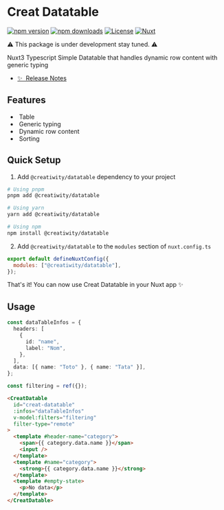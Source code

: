 # Creat Datatable

[![npm version][npm-version-src]][npm-version-href]
[![npm downloads][npm-downloads-src]][npm-downloads-href]
[![License][license-src]][license-href]
[![Nuxt][nuxt-src]][nuxt-href]

:warning: This package is under development stay tuned. :warning:

Nuxt3 Typescript Simple Datatable that handles dynamic row content with generic typing

- [✨ &nbsp;Release Notes](/CHANGELOG.md)

## Features

<!-- Highlight some of the features your module provide here -->

- &nbsp;Table
- &nbsp;Generic typing
- &nbsp;Dynamic row content
- &nbsp;Sorting

## Quick Setup

1. Add `@creatiwity/datatable` dependency to your project

```bash
# Using pnpm
pnpm add @creatiwity/datatable

# Using yarn
yarn add @creatiwity/datatable

# Using npm
npm install @creatiwity/datatable
```

2. Add `@creatiwity/datatable` to the `modules` section of `nuxt.config.ts`

```js
export default defineNuxtConfig({
  modules: ["@creatiwity/datatable"],
});
```

That's it! You can now use Creat Datatable in your Nuxt app ✨

## Usage

```ts
const dataTableInfos = {
  headers: [
    {
      id: "name",
      label: "Nom",
    },
  ],
  data: [{ name: "Toto" }, { name: "Tata" }],
};

const filtering = ref({});
```

```html
<CreatDatable
  id="creat-datatable"
  :infos="dataTableInfos"
  v-model:filters="filtering"
  filter-type="remote"
>
  <template #header-name="category">
    <span>{{ category.data.name }}</span>
    <input />
  </template>
  <template #name="category">
    <strong>{{ category.data.name }}</strong>
  </template>
  <template #empty-state>
    <p>No data</p>
  </template>
</CreatDatable>
```

<!-- Badges -->

[npm-version-src]: https://img.shields.io/npm/v/@creatiwity/datatable/latest.svg?style=flat&colorA=18181B&colorB=28CF8D
[npm-version-href]: https://npmjs.com/package/@creatiwity/datatable
[npm-downloads-src]: https://img.shields.io/npm/dm/@creatiwity/datatable.svg?style=flat&colorA=18181B&colorB=28CF8D
[npm-downloads-href]: https://npmjs.com/package/@creatiwity/datatable
[license-src]: https://img.shields.io/npm/l/@creatiwity/datatable.svg?style=flat&colorA=18181B&colorB=28CF8D
[license-href]: https://npmjs.com/package/@creatiwity/datatable
[nuxt-src]: https://img.shields.io/badge/Nuxt-18181B?logo=nuxt.js
[nuxt-href]: https://nuxt.com
